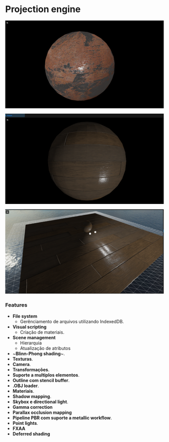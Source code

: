 # Projection engine

![Demo](https://github.com/projection-engine/.github/blob/main/PBRv1.png?raw=true)

![Demo1](https://github.com/projection-engine/.github/blob/main/PBRv2.png?raw=true)

![Demo2](https://github.com/projection-engine/.github/blob/main/PBRv3.png?raw=true)


### Features

- **File system**
  - Gerênciamento de arquivos utilizando IndexedDB.
- **Visual scripting**
  - Criação de materiais.
- **Scene management**
  - Hierarquia
  - Atualização de atributos
- ~**Blinn-Phong shading**~.
- **Texturas**.
- **Camera**.
- **Transformações**.
- **Suporte a multiplos elementos**.
- **Outline com stencil buffer**.
- **.OBJ loader**.
- **Materiais**.
- **Shadow mapping**.
- **Skybox e directional light**.
- **Gamma correction**
- **Parallax occlusion mapping**
- **Pipeline PBR com suporte a metallic workflow**.
- **Point lights**.
- **FXAA**
- **Deferred shading**




